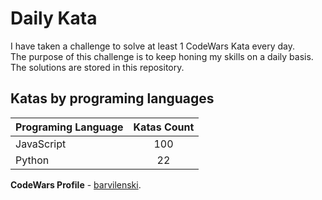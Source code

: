 # Daily Kata

I have taken a challenge to solve at least 1 CodeWars Kata every day.  
The purpose of this challenge is to keep honing my skills on a daily basis.  
The solutions are stored in this repository.

## Katas by programing languages

| Programing Language | Katas Count |
| ------------------- | :---------: |
| JavaScript          |         100 |
| Python              |          22 |


**CodeWars Profile** - [barvilenski](https://www.codewars.com/users/vbarv24).
